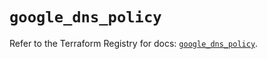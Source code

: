 # `google_dns_policy`

Refer to the Terraform Registry for docs: [`google_dns_policy`](https://registry.terraform.io/providers/hashicorp/google/4.85.0/docs/resources/dns_policy).
